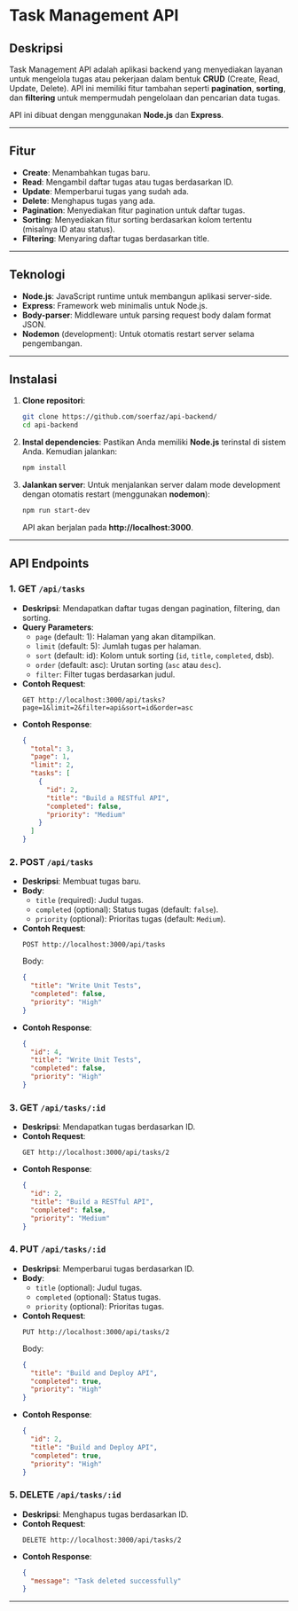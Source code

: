 # Task Management API

## Deskripsi
Task Management API adalah aplikasi backend yang menyediakan layanan untuk mengelola tugas atau pekerjaan dalam bentuk **CRUD** (Create, Read, Update, Delete). API ini memiliki fitur tambahan seperti **pagination**, **sorting**, dan **filtering** untuk mempermudah pengelolaan dan pencarian data tugas.

API ini dibuat dengan menggunakan **Node.js** dan **Express**.

---

## Fitur
- **Create**: Menambahkan tugas baru.
- **Read**: Mengambil daftar tugas atau tugas berdasarkan ID.
- **Update**: Memperbarui tugas yang sudah ada.
- **Delete**: Menghapus tugas yang ada.
- **Pagination**: Menyediakan fitur pagination untuk daftar tugas.
- **Sorting**: Menyediakan fitur sorting berdasarkan kolom tertentu (misalnya ID atau status).
- **Filtering**: Menyaring daftar tugas berdasarkan title.

---

## Teknologi
- **Node.js**: JavaScript runtime untuk membangun aplikasi server-side.
- **Express**: Framework web minimalis untuk Node.js.
- **Body-parser**: Middleware untuk parsing request body dalam format JSON.
- **Nodemon** (development): Untuk otomatis restart server selama pengembangan.

---

## Instalasi

1. **Clone repositori**:
   ```bash
   git clone https://github.com/soerfaz/api-backend/
   cd api-backend
   ```

2. **Instal dependencies**:
   Pastikan Anda memiliki **Node.js** terinstal di sistem Anda. Kemudian jalankan:
   ```bash
   npm install
   ```

3. **Jalankan server**:
   Untuk menjalankan server dalam mode development dengan otomatis restart (menggunakan **nodemon**):
   ```bash
   npm run start-dev
   ```

   API akan berjalan pada **http://localhost:3000**.

---

## API Endpoints

### **1. GET `/api/tasks`**
- **Deskripsi**: Mendapatkan daftar tugas dengan pagination, filtering, dan sorting.
- **Query Parameters**:
  - `page` (default: 1): Halaman yang akan ditampilkan.
  - `limit` (default: 5): Jumlah tugas per halaman.
  - `sort` (default: id): Kolom untuk sorting (`id`, `title`, `completed`, dsb).
  - `order` (default: asc): Urutan sorting (`asc` atau `desc`).
  - `filter`: Filter tugas berdasarkan judul.
- **Contoh Request**:
  ```http
  GET http://localhost:3000/api/tasks?page=1&limit=2&filter=api&sort=id&order=asc
  ```
- **Contoh Response**:
  ```json
  {
    "total": 3,
    "page": 1,
    "limit": 2,
    "tasks": [
      {
        "id": 2,
        "title": "Build a RESTful API",
        "completed": false,
        "priority": "Medium"
      }
    ]
  }
  ```

### **2. POST `/api/tasks`**
- **Deskripsi**: Membuat tugas baru.
- **Body**: 
  - `title` (required): Judul tugas.
  - `completed` (optional): Status tugas (default: `false`).
  - `priority` (optional): Prioritas tugas (default: `Medium`).
- **Contoh Request**:
  ```http
  POST http://localhost:3000/api/tasks
  ```
  Body:
  ```json
  {
    "title": "Write Unit Tests",
    "completed": false,
    "priority": "High"
  }
  ```
- **Contoh Response**:
  ```json
  {
    "id": 4,
    "title": "Write Unit Tests",
    "completed": false,
    "priority": "High"
  }
  ```

### **3. GET `/api/tasks/:id`**
- **Deskripsi**: Mendapatkan tugas berdasarkan ID.
- **Contoh Request**:
  ```http
  GET http://localhost:3000/api/tasks/2
  ```
- **Contoh Response**:
  ```json
  {
    "id": 2,
    "title": "Build a RESTful API",
    "completed": false,
    "priority": "Medium"
  }
  ```

### **4. PUT `/api/tasks/:id`**
- **Deskripsi**: Memperbarui tugas berdasarkan ID.
- **Body**: 
  - `title` (optional): Judul tugas.
  - `completed` (optional): Status tugas.
  - `priority` (optional): Prioritas tugas.
- **Contoh Request**:
  ```http
  PUT http://localhost:3000/api/tasks/2
  ```
  Body:
  ```json
  {
    "title": "Build and Deploy API",
    "completed": true,
    "priority": "High"
  }
  ```
- **Contoh Response**:
  ```json
  {
    "id": 2,
    "title": "Build and Deploy API",
    "completed": true,
    "priority": "High"
  }
  ```

### **5. DELETE `/api/tasks/:id`**
- **Deskripsi**: Menghapus tugas berdasarkan ID.
- **Contoh Request**:
  ```http
  DELETE http://localhost:3000/api/tasks/2
  ```
- **Contoh Response**:
  ```json
  {
    "message": "Task deleted successfully"
  }
  ```

---

